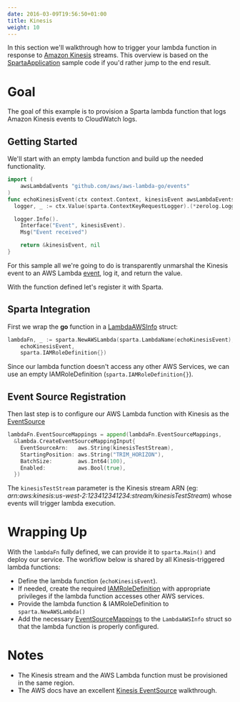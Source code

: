 ```yaml
---
date: 2016-03-09T19:56:50+01:00
title: Kinesis
weight: 10
---
```


In this section we'll walkthrough how to trigger your lambda function in response to [Amazon Kinesis](https://aws.amazon.com/kinesis/) streams. This overview is based on the [SpartaApplication](https://github.com/mweagle/SpartaApplication/blob/master/application.go#L130) sample code if you'd rather jump to the end result.

# Goal

The goal of this example is to provision a Sparta lambda function that logs Amazon Kinesis events to CloudWatch logs.

## Getting Started

We'll start with an empty lambda function and build up the needed functionality.

```go
import (
	awsLambdaEvents "github.com/aws/aws-lambda-go/events"
)
func echoKinesisEvent(ctx context.Context, kinesisEvent awsLambdaEvents.KinesisEvent) (*awsLambdaEvents.KinesisEvent, error) {
  logger, _ := ctx.Value(sparta.ContextKeyRequestLogger).(*zerolog.Logger)

  logger.Info().
    Interface("Event", kinesisEvent).
    Msg("Event received")

	return &kinesisEvent, nil
}
```

For this sample all we're going to do is transparently unmarshal the Kinesis event to an AWS Lambda [event](https://godoc.org/github.com/aws/aws-lambda-go/events), log
it, and return the value.

With the function defined let's register it with Sparta.

## Sparta Integration

First we wrap the **go** function in a [LambdaAWSInfo](https://godoc.org/github.com/mweagle/Sparta#LambdaAWSInfo) struct:

```go
lambdaFn, _ := sparta.NewAWSLambda(sparta.LambdaName(echoKinesisEvent),
	echoKinesisEvent,
	sparta.IAMRoleDefinition{})
```

Since our lambda function doesn't access any other AWS Services, we can use an empty IAMRoleDefinition (`sparta.IAMRoleDefinition{}`).

## Event Source Registration

Then last step is to configure our AWS Lambda function with Kinesis as the [EventSource](http://docs.aws.amazon.com/lambda/latest/dg/intro-core-components.html)

```go
lambdaFn.EventSourceMappings = append(lambdaFn.EventSourceMappings,
  &lambda.CreateEventSourceMappingInput{
    EventSourceArn:   aws.String(kinesisTestStream),
    StartingPosition: aws.String("TRIM_HORIZON"),
    BatchSize:        aws.Int64(100),
    Enabled:          aws.Bool(true),
  })
```

The `kinesisTestStream` parameter is the Kinesis stream ARN (eg: _arn:aws:kinesis:us-west-2:123412341234:stream/kinesisTestStream_) whose events will trigger lambda execution.

# Wrapping Up

With the `lambdaFn` fully defined, we can provide it to `sparta.Main()` and deploy our service. The workflow below is shared by all Kinesis-triggered lambda functions:

- Define the lambda function (`echoKinesisEvent`).
- If needed, create the required [IAMRoleDefinition](https://godoc.org/github.com/mweagle/Sparta*IAMRoleDefinition) with appropriate privileges if the lambda function accesses other AWS services.
- Provide the lambda function & IAMRoleDefinition to `sparta.NewAWSLambda()`
- Add the necessary [EventSourceMappings](https://godoc.org/github.com/aws/aws-sdk-go-v2/service/lambda#CreateEventSourceMappingInput) to the `LambdaAWSInfo` struct so that the lambda function is properly configured.

# Notes

- The Kinesis stream and the AWS Lambda function must be provisioned in the same region.
- The AWS docs have an excellent [Kinesis EventSource](http://docs.aws.amazon.com/lambda/latest/dg/walkthrough-kinesis-events-adminuser.html) walkthrough.
